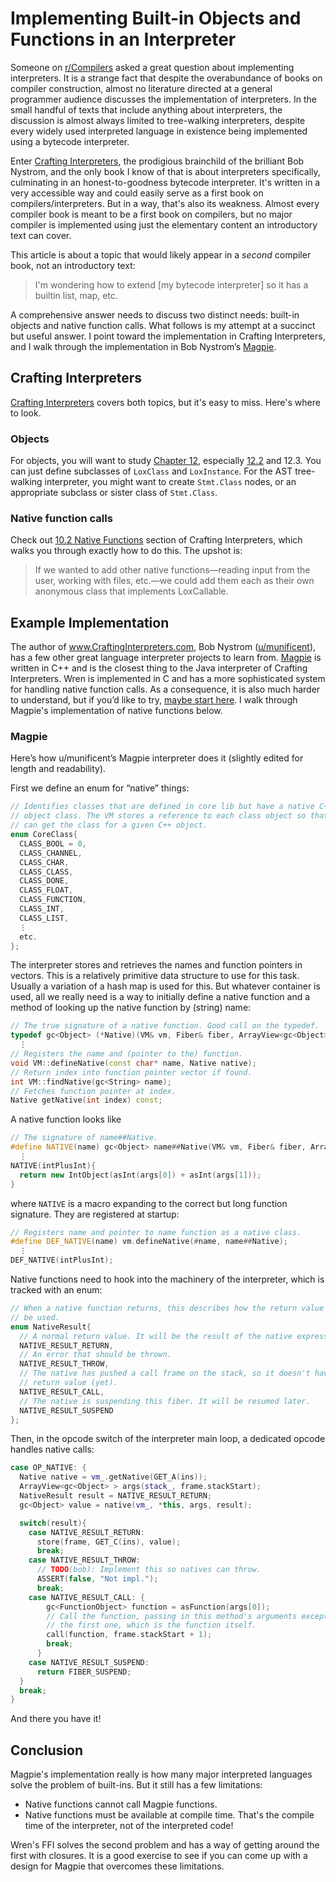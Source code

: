 # Implementing Built-in Objects and Functions in an Interpreter

Someone on [r/Compilers](https://www.reddit.com/r/Compilers/comments/bo4bye/extend_the_language_in_crafting_interpreters_to/) asked a great question about implementing interpreters. It is a strange fact that despite the overabundance of books on compiler construction, almost no literature directed at a general programmer audience discusses the implementation of interpreters. In the small handful of texts that include anything about interpreters, the discussion is almost always limited to tree-walking interpreters, despite every widely used interpreted language in existence being implemented using a bytecode interpreter.

Enter [Crafting Interpreters](https://www.CraftingInterpreters.com), the prodigious brainchild of the brilliant Bob Nystrom, and the only book I know of that is about interpreters specifically, culminating in an honest-to-goodness bytecode interpreter. It's written in a very accessible way and could easily serve as a first book on compilers/interpreters. But in a way, that's also its weakness. Almost every compiler book is meant to be a first book on compilers, but no major compiler is implemented using just the elementary content an introductory text can cover. 

This article is about a topic that would likely appear in a *second* compiler book, not an introductory text:

> I'm wondering how to extend [my bytecode interpreter] so it has a builtin list, map, etc.

A comprehensive answer needs to discuss two distinct needs: built-in objects and native function calls. What follows is my attempt at a succinct but useful answer. I point toward the implementation in Crafting Interpreters, and I walk through the implementation in Bob Nystrom’s [Magpie](https://github.com/munificent/magpie).

## Crafting Interpreters

[Crafting Interpreters](https://www.CraftingInterpreters.com) covers both topics, but it's easy to miss. Here's where to look.

### Objects

For objects, you will want to study [Chapter 12]([http://craftinginterpreters.com/classes.html](http://craftinginterpreters.com/classes.html)), especially [12.2](http://craftinginterpreters.com/classes.html#class-declarations) and 12.3. You can just define subclasses of `LoxClass` and `LoxInstance`. For the AST tree-walking interpreter, you might want to create `Stmt.Class` nodes, or an appropriate subclass or sister class of `Stmt.Class`.

### Native function calls

Check out [10.2 Native Functions](http://craftinginterpreters.com/functions.html#native-functions) section of Crafting Interpreters, which walks you through exactly how to do this. The upshot is:

> If we wanted to add other native functions—reading input from the user, working with files, etc.—we could add them each as their own anonymous class that implements LoxCallable. 

## Example Implementation

The author of www.CraftingInterpreters.com, Bob Nystrom ([u/munificent](https://www.reddit.com/user/munificent/submitted/)), has a few other great language interpreter projects to learn from. [Magpie](https://github.com/munificent/magpie) is written in C++ and is the closest thing to the Java interpreter of Crafting Interpreters. Wren is implemented in C and has a more sophisticated system for handling native function calls. As a consequence, it is also much harder to understand, but if you’d like to try, [maybe start here](https://github.com/wren-lang/wren/blob/master/src/include/wren.h#L296). I walk through Magpie's implementation of native functions below.

### Magpie

Here’s how u/munificent’s Magpie interpreter does it (slightly edited for length and readability). 

First we define an enum for “native” things:

```c++
// Identifies classes that are defined in core lib but have a native C++
// object class. The VM stores a reference to each class object so that it
// can get the class for a given C++ object.
enum CoreClass{
  CLASS_BOOL = 0,
  CLASS_CHANNEL,
  CLASS_CHAR,
  CLASS_CLASS,
  CLASS_DONE,
  CLASS_FLOAT,
  CLASS_FUNCTION,
  CLASS_INT,
  CLASS_LIST,
  ⋮
  etc.
};
```

The interpreter stores and retrieves the names and function pointers in vectors. This is a relatively primitive data structure to use for this task. Usually a variation of a hash map is used for this. But whatever container is used, all we really need is a way to initially define a native function and a method of looking up the native function by (string) name:

```c++
// The true signature of a native function. Good call on the typedef.
typedef gc<Object> (*Native)(VM& vm, Fiber& fiber, ArrayView<gc<Object> >& args, NativeResult& result);
  ⋮
// Registers the name and (pointer to the) function.
void VM::defineNative(const char* name, Native native);
// Return index into function pointer vector if found.
int VM::findNative(gc<String> name);
// Fetches function pointer at index.
Native getNative(int index) const;
```

A native function looks like

```c++
// The signature of name##Native.
#define NATIVE(name) gc<Object> name##Native(VM& vm, Fiber& fiber, ArrayView<gc<Object> >& args, NativeResult& result)
  ⋮
NATIVE(intPlusInt){
  return new IntObject(asInt(args[0]) + asInt(args[1]));
}
```

where `NATIVE` is a macro expanding to the correct but long function signature. They are registered at startup:

```c++
// Registers name and pointer to name function as a native class.
#define DEF_NATIVE(name) vm.defineNative(#name, name##Native);
  ⋮
DEF_NATIVE(intPlusInt);
```

Native functions need to hook into the machinery of the interpreter, which is tracked with an enum:

```c++
// When a native function returns, this describes how the return value should
// be used.
enum NativeResult{
  // A normal return value. It will be the result of the native expression.
  NATIVE_RESULT_RETURN,
  // An error that should be thrown.
  NATIVE_RESULT_THROW,
  // The native has pushed a call frame on the stack, so it doesn't have a
  // return value (yet).
  NATIVE_RESULT_CALL,
  // The native is suspending this fiber. It will be resumed later.
  NATIVE_RESULT_SUSPEND
};
```

Then, in the opcode switch of the interpreter main loop, a dedicated opcode handles native calls:

```c++
case OP_NATIVE: {
  Native native = vm_.getNative(GET_A(ins));
  ArrayView<gc<Object> > args(stack_, frame.stackStart);
  NativeResult result = NATIVE_RESULT_RETURN;
  gc<Object> value = native(vm_, *this, args, result);

  switch(result){
    case NATIVE_RESULT_RETURN:
      store(frame, GET_C(ins), value);
      break;
    case NATIVE_RESULT_THROW:
      // TODO(bob): Implement this so natives can throw.
      ASSERT(false, "Not impl.");
      break;
    case NATIVE_RESULT_CALL: {
        gc<FunctionObject> function = asFunction(args[0]);
        // Call the function, passing in this method's arguments except
        // the first one, which is the function itself.
        call(function, frame.stackStart + 1);
        break;
      }
    case NATIVE_RESULT_SUSPEND:
      return FIBER_SUSPEND;
  }
  break;
}
```

And there you have it! 

## Conclusion

Magpie's implementation really is how many major interpreted languages solve the problem of built-ins. But it still has a few limitations:

* Native functions cannot call Magpie functions. 
* Native functions must be available at compile time. That's the compile time of the interpreter, not of the interpreted code!

Wren's FFI solves the second problem and has a way of getting around the first with closures. It is a good exercise to see if you can come up with a design for Magpie that overcomes these limitations. 